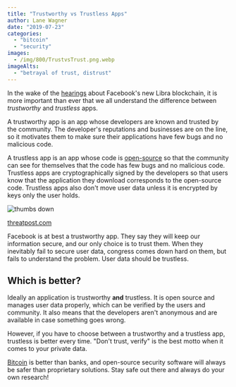 ```yaml
---
title: "Trustworthy vs Trustless Apps"
author: Lane Wagner
date: "2019-07-23"
categories: 
  - "bitcoin"
  - "security"
images:
  - /img/800/TrustvsTrust.png.webp
imageAlts:
  - "betrayal of trust, distrust"
---
```


In the wake of the [hearings](https://www.youtube.com/watch?v=h4aPp3wGufY) about Facebook's new Libra blockchain, it is more important than ever that we all understand the difference between _trustworthy_ and _trustless_ apps.

A trustworthy app is an app whose developers are known and trusted by the community. The developer's reputations and businesses are on the line, so it motivates them to make sure their applications have few bugs and no malicious code.

A trustless app is an app whose code is [open-source](/cryptography/is-open-source-cryptography-really-secure/?utm_source=rss&utm_medium=rss&utm_campaign=is-open-source-cryptography-really-secure) so that the community can see for themselves that the code has few bugs and no malicious code. Trustless apps are cryptographically signed by the developers so that users know that the application they download corresponds to the open-source code. Trustless apps also don't move user data unless it is encrypted by keys only the user holds.

![thumbs down](/img/800/Facebook_Thumb_Down-e1525184112308.jpg)

[threatpost.com](https://threatpost.com/experts-call-facebooks-latest-controversy-a-social-media-breach-of-trust/130572/)

Facebook is at best a trustworthy app. They say they will keep our information secure, and our only choice is to trust them. When they inevitably fail to secure user data, congress comes down hard on them, but fails to understand the problem. User data should be trustless.

## Which is better?

Ideally an application is trustworthy **and** trustless. It is open source and manages user data properly, which can be verified by the users and community. It also means that the developers aren't anonymous and are available in case something goes wrong.

However, if you have to choose between a trustworthy and a trustless app, trustless is better every time. "Don't trust, verify" is the best motto when it comes to your private data.

[Bitcoin](https://bitcoin.org) is better than banks, and open-source security software will always be safer than proprietary solutions. Stay safe out there and always do your own research!
